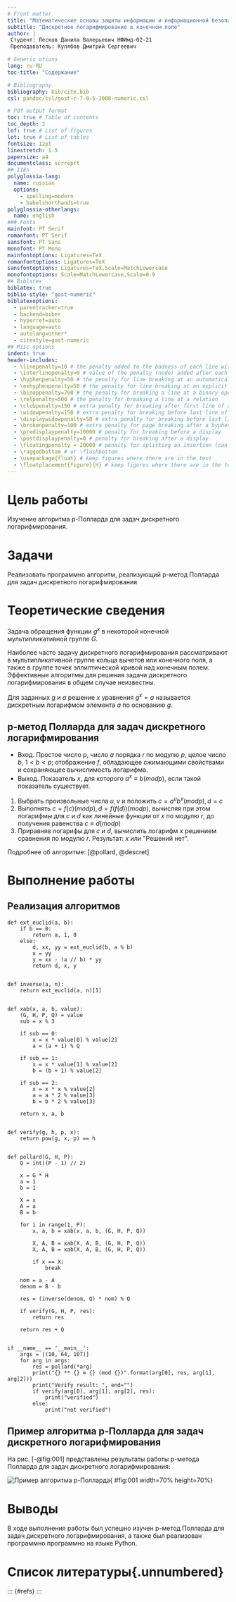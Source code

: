 ```yaml
---
# Front matter
title: "Математические основы защиты информации и информационной безопасности. Лабораторная работа №7"
subtitle: "Дискретное логарифмирование в конечном поле"
author: |
 Студент: Лесков Данила Валерьевич НФИмд-02-21  
 Преподаватель: Кулябов Дмитрий Сергеевич

# Generic otions
lang: ru-RU
toc-title: "Содержание"

# Bibliography
bibliography: bib/cite.bib
csl: pandoc/csl/gost-r-7-0-5-2008-numeric.csl

# Pdf output format
toc: true # Table of contents
toc_depth: 2
lof: true # List of figures
lot: true # List of tables
fontsize: 12pt
linestretch: 1.5
papersize: a4
documentclass: scrreprt
## I18n
polyglossia-lang:
  name: russian
  options:
	- spelling=modern
	- babelshorthands=true
polyglossia-otherlangs:
  name: english
### Fonts
mainfont: PT Serif
romanfont: PT Serif
sansfont: PT Sans
monofont: PT Mono
mainfontoptions: Ligatures=TeX
romanfontoptions: Ligatures=TeX
sansfontoptions: Ligatures=TeX,Scale=MatchLowercase
monofontoptions: Scale=MatchLowercase,Scale=0.9
## Biblatex
biblatex: true
biblio-style: "gost-numeric"
biblatexoptions:
  - parentracker=true
  - backend=biber
  - hyperref=auto
  - language=auto
  - autolang=other*
  - citestyle=gost-numeric
## Misc options
indent: true
header-includes:
  - \linepenalty=10 # the penalty added to the badness of each line within a paragraph (no associated penalty node) Increasing the value makes tex try to have fewer lines in the paragraph.
  - \interlinepenalty=0 # value of the penalty (node) added after each line of a paragraph.
  - \hyphenpenalty=50 # the penalty for line breaking at an automatically inserted hyphen
  - \exhyphenpenalty=50 # the penalty for line breaking at an explicit hyphen
  - \binoppenalty=700 # the penalty for breaking a line at a binary operator
  - \relpenalty=500 # the penalty for breaking a line at a relation
  - \clubpenalty=150 # extra penalty for breaking after first line of a paragraph
  - \widowpenalty=150 # extra penalty for breaking before last line of a paragraph
  - \displaywidowpenalty=50 # extra penalty for breaking before last line before a display math
  - \brokenpenalty=100 # extra penalty for page breaking after a hyphenated line
  - \predisplaypenalty=10000 # penalty for breaking before a display
  - \postdisplaypenalty=0 # penalty for breaking after a display
  - \floatingpenalty = 20000 # penalty for splitting an insertion (can only be split footnote in standard LaTeX)
  - \raggedbottom # or \flushbottom
  - \usepackage{float} # keep figures where there are in the text
  - \floatplacement{figure}{H} # keep figures where there are in the text
---
```


# Цель работы

Изучение алгоритма p-Полларда для задач дискретного логарифмирования.

# Задачи

Реализовать программно алгоритм, реализующий p-метод Полларда для задач дискретного логарифмирования

# Теоретические сведения

Задача обращения функции $g^{x}$ в некоторой конечной мультипликативной группе $G$.

Наиболее часто задачу дискретного логарифмирования рассматривают в мультипликативной группе кольца вычетов или конечного поля, а также в группе точек эллиптической кривой над конечным полем. Эффективные алгоритмы для решения задачи дискретного логарифмирования в общем случае неизвестны.

Для заданных $g$ и $a$ решение $x$ уравнения $g^{x}=a$ называется дискретным логарифмом элемента $a$ по основанию $g$.

## p-метод Полларда для задач дискретного логарифмирования

* Вход. Простое число $p$, число $a$ порядка $r$ по модулю $p$, целое число $b$, $1<b<p$; отображение $f$, обладающее сжимающими свойствами и сохраняющее вычислимость логарифма.
* Выход. Показатель $x$, для которого $a^{x} ≡ b (mod p)$, если такой показатель существует.

1. Выбрать произвольные числа $u,v$ и положить $c = a^{u}b^{v}(mod p), d = c$
2. Выполнять $c = f(c)(mod p), d = f(f(d))(mod p)$, вычисляя при этом логарифмы для $c$ и $d$ как линейные функции от $x$ по модулю $r$, до получения равенства $c ≡ d (mod p)$
3. Приравняв логарифы для $c$ и $d$, вычислить логарифм $x$ решением сравнения по модулю $r$. Результат: $x$ или "Решений нет".

Подробнее об алгоритме: [@pollard, @descret]

# Выполнение работы

## Реализация алгоритмов

```
def ext_euclid(a, b):
    if b == 0:
        return a, 1, 0
    else:
        d, xx, yy = ext_euclid(b, a % b)
        x = yy
        y = xx - (a // b) * yy
        return d, x, y


def inverse(a, n):
    return ext_euclid(a, n)[1]


def xab(x, a, b, value):
    (G, H, P, Q) = value
    sub = x % 3

    if sub == 0:
        x = x * value[0] % value[2]
        a = (a + 1) % Q

    if sub == 1:
        x = x * value[1] % value[2]
        b = (b + 1) % value[2]

    if sub == 2:
        x = x * x % value[2]
        a = a * 2 % value[3]
        b = b * 2 % value[3]

    return x, a, b


def verify(g, h, p, x):
    return pow(g, x, p) == h


def pollard(G, H, P):
    Q = int((P - 1) // 2)

    x = G * H
    a = 1
    b = 1

    X = x
    A = a
    B = b

    for i in range(1, P):
        x, a, b = xab(x, a, b, (G, H, P, Q))

        X, A, B = xab(X, A, B, (G, H, P, Q))
        X, A, B = xab(X, A, B, (G, H, P, Q))

        if x == X:
            break

    nom = a - A
    denom = B - b

    res = (inverse(denom, Q) * nom) % Q

    if verify(G, H, P, res):
        return res

    return res + Q


if __name__ == '__main__':
    args = [(10, 64, 107)]
    for arg in args:
        res = pollard(*arg)
        print("{} ** {} ≡ {} (mod {})".format(arg[0], res, arg[1], arg[2]))
        print("Verify result: ", end="")
        if verify(arg[0], arg[1], arg[2], res):
            print("verified")
        else:
            print("not verified")

```

## Пример алгоритма p-Полларда для задач дискретного логарифмирования

На рис. [-@fig:001] представлены результаты работы p-метода Полларда для задач дискретного логарифмирования: 

![Пример алгоритма p-Полларда](image/1.png){ #fig:001 width=70% height=70%}

# Выводы

В ходе выполнения работы был успешно изучен p-метод Полларда для задач дискретного логарифмирования, а также был реализован программно программно на языке Python.

# Список литературы{.unnumbered}

::: {#refs}
:::